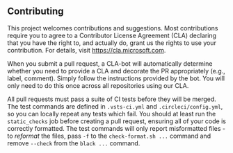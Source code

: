 ## Contributing

This project welcomes contributions and suggestions. Most contributions require you to
agree to a Contributor License Agreement (CLA) declaring that you have the right to,
and actually do, grant us the rights to use your contribution. For details, visit
https://cla.microsoft.com.

When you submit a pull request, a CLA-bot will automatically determine whether you need
to provide a CLA and decorate the PR appropriately (e.g., label, comment). Simply follow the
instructions provided by the bot. You will only need to do this once across all repositories using our CLA.

All pull requests must pass a suite of CI tests before they will be merged. The test
commands are defined in `.vsts-ci.yml` and `.circleci/config.yml`, so you can locally
repeat any tests which fail. You should at least run the `static_checks` job before
creating a pull request, ensuring all of your code is correctly formatted. The test
commands will only report misformatted files - to _reformat_ the files, pass `-f`
to the `check-format.sh ...` command and remove `--check` from the `black ...` command.
